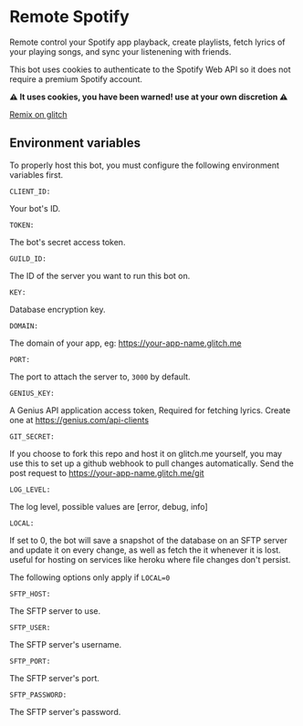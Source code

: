 # Remote Spotify
Remote control your Spotify app playback, create playlists, fetch lyrics of your playing songs, and sync your listenening with friends.

This bot uses cookies to authenticate to the Spotify Web API so it does not require a premium Spotify account.

**⚠️ It uses cookies, you have been warned! use at your own discretion ⚠️**

[Remix on glitch](https://glitch.com/edit/#!/remix/pineapple-brick-amphibian)
## Environment variables

To properly host this bot, you must configure the following environment variables first.

`CLIENT_ID:`

Your bot's ID.

`TOKEN:`

The bot's secret access token.

`GUILD_ID:`

The ID of the server you want to run this bot on.

`KEY:`

Database encryption key.

`DOMAIN:`

The domain of your app, eg: https://your-app-name.glitch.me

`PORT:`

The port to attach the server to, `3000` by default.

`GENIUS_KEY:`

A Genius API application access token, Required for fetching lyrics. Create one at https://genius.com/api-clients

`GIT_SECRET:`

If you choose to fork this repo and host it on glitch.me yourself, you may use this to set up a github webhook to pull changes automatically. Send the post request to https://your-app-name.glitch.me/git

`LOG_LEVEL:`

The log level, possible values are [error, debug, info]

`LOCAL:`

If set to 0, the bot will save a snapshot of the database on an SFTP server and update it on every change, as well as fetch the it whenever it is lost. useful for hosting on services like heroku where file changes don't persist.

The following options only apply if `LOCAL=0`

`SFTP_HOST:`

The SFTP server to use.

`SFTP_USER:`

The SFTP server's username.

`SFTP_PORT:`

The SFTP server's port.

`SFTP_PASSWORD:`

The SFTP server's password.
